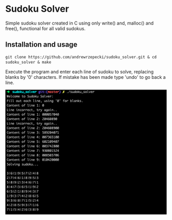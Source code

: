 # Sudoku Solver

Simple sudoku solver created in C using only write() and, malloc() and free(), functional for all valid sudokus.

## Installation and usage

```
git clone https://github.com/andrewrzepecki/sudoku_solver.git & cd sudoku_solver & make
```

Execute the program and enter each line of sudoku to solve, replacing blanks by '0' characters.
If mistake has been made type 'undo' to go back a line.

![sudoku](png/sudoku.png)
